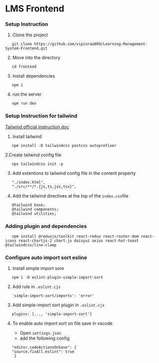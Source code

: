 # LMS Frontend

### Setup Instruction

1. Clone the project

```
   git clone https://github.com/vipinrao009/Learning-Management-System-Frontend.git
```

2. Move into the directory

```
   cd frontend
```

3. Install dependencies

```
   npm i
```

4. run the server

```
   npm run dev
```

### Setup Instruction for tailwind

[Tailwind official instruction doc](https://tailwindcss.com/docs/guides/vite)

1. Install tailwind

```
   npm install -D tailwindcss postcss autoprefixer
```

2.Create tailwind config file

```
   npx tailwindcss init -p
```

3. Add extentions to tailwind config file in the content property

```
   "./index.html",
   "./src/**/*.{js,ts,jsx,tsx}",
```

4. Add the tailwind directives at the top of the `index.css`file 

```
   @tailwind base;
   @tailwind components;
   @tailwind utilities;
```

### Adding plugin and dependencies

```
   npm install @reduxjs/toolkit react-redux react-router-dom react-icons react-chartjs-2 chart.js daisyui axios react-hot-toast @tailwindcss/line-clamp
```

### Configure auto import sort esline

1. Install simple import sore

```
   npm i -D eslint-plugin-simple-import-sort
```

2. Add rule in `.eslint.cjs`

```
   'simple-import-sort/imports': 'error'
```

3. Add simple-import sort plugin in `.eslint.cjs`

```
   plugins: [..., 'simple-import-sort']
```

4. To enable auto import sort on file save in vscode

   - Open `settings.json`
   - add the following config

```
   "editor.codeActionsOnSave": {
   "source.fixAll.eslint": true
    }
```
